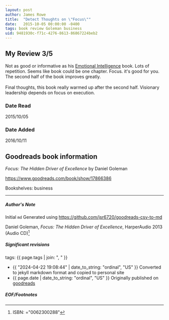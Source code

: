```yaml
---
layout: post
author: James Rowe
title:  "Detect Thoughts on \"Focus\""
date:   2015-10-05 00:00:00 -0400
tags: book review Goleman business
uid: 9481930c-f71c-4276-8613-86867224beb2
---
```


<!-- highly dependent on how you personally use jekyll templates, and how you want this to show up -->
<!-- escape any jekyll keys with double brackets -->

## My Review 3/5

Not as good or informative as his [Emotional Intelligence](https://www.goodreads.com/book/show/26329) book. Lots of repetition. Seems like book could be one chapter. Focus. it's good for you. The second half of the book improves greatly.<br/><br/>Final thoughts, this book really warmed up after the second half. Visionary leadership depends on focus on execution.

### Date Read
2015/10/05

### Date Added
2016/10/11

## Goodreads book information

*Focus: The Hidden Driver of Excellence* by Daniel Goleman

https://www.goodreads.com/book/show/17866386

Bookshelves: business

---

##### Author's Note

Initial `md` Generated using https://github.com/jsr6720/goodreads-csv-to-md

Daniel Goleman, *Focus: The Hidden Driver of Excellence*,  HarperAudio 2013 (Audio CD)[^1]

##### Significant revisions

tags: {{ page.tags | join: ", " }} <!-- todo move this somewhere -->

- {{ "2024-04-22 19:08:44" | date_to_string: "ordinal", "US" }} Converted to jekyll markdown format and copied to personal site
- {{ page.date | date_to_string: "ordinal", "US" }} Originally published on [goodreads](https://www.goodreads.com)

##### EOF/Footnotes

[^1]: ISBN: ="0062300288"